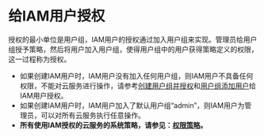 # 给IAM用户授权<a name="iam_01_0652"></a>

授权的最小单位是用户组，IAM用户的授权通过加入用户组来实现。管理员给用户组授予策略，然后将用户加入用户组，使得用户组中的用户获得策略定义的权限，这一过程称为授权。

-   如果创建IAM用户时，IAM用户没有加入任何用户组，则IAM用户不具备任何权限，不能对云服务进行操作，请参考[创建用户组并授权](创建用户组并授权.md)和[用户组添加用户](用户组添加用户.md)给IAM用户授权。
-   如果创建IAM用户时，IAM用户加入了默认用户组“admin”，则IAM用户为管理员，可以对所有云服务执行任意操作。
-   **所有使用IAM授权的云服务的系统策略，请参见：[权限策略](https://support.huaweicloud.com/usermanual-permissions/zh-cn_topic_0063498930.html)。**

